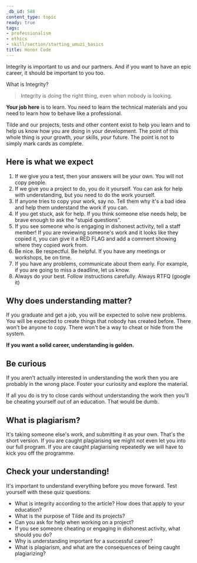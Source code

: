 ```yaml
---
_db_id: 588
content_type: topic
ready: true
tags:
- professionalism
- ethics
- skill/section/starting_umuzi_basics
title: Honor Code
---
```


Integrity is important to us and our partners. And if you want to have an epic career, it should be important to you too.

What is Integrity?

> Integrity is doing the right thing, even when nobody is looking.

**Your job here** is to learn. You need to learn the technical materials and you need to learn how to behave like a professional.

Tilde and our projects, tests and other content exist to help you learn and to help us know how you are doing in your development. The point of this whole thing is _your_ growth, _your_ skills, _your_ future. The point is not to simply mark cards as complete.

## Here is what we expect

1. If we give you a test, then your answers will be your own. You will not copy people.
2. If we give you a project to do, you do it yourself. You can ask for help with understanding, but you need to do the work yourself.
3. If anyone tries to copy your work, say no. Tell them why it's a bad idea and help them understand the work if you can. 
4. If you get stuck, ask for help. If you think someone else needs help, be brave enough to ask the "stupid questions".
5. If you see someone who is engaging in dishonest activity, tell a staff member! If you are reviewing someone's work and it looks like they copied it, you can give it a RED FLAG and add a comment showing where they copied work from.
6. Be nice. Be respectful. Be helpful. If you have any meetings or workshops, be on time.
7. If you have any problems, communicate about them early. For example, if you are going to miss a deadline, let us know.
8. Always do your best. Follow instructions carefully. Always RTFQ (google it)

## Why does understanding matter?

If you graduate and get a job, you will be expected to solve new problems. You will be expected to create things that nobody has created before. There won't be anyone to copy. There won't be a way to cheat or hide from the system.

**If you want a solid career, understanding is golden.**

## Be curious

If you aren't actually interested in understanding the work then you are probably in the wrong place. Foster your curiosity and explore the material. 

If all you do is try to close cards without understanding the work then you'll be cheating yourself out of an education. That would be dumb. 


## What is plagiarism?

It's taking someone else's work, and submitting it as your own. That's the short version. If you are caught plagiarising we might not even let you into our full program. If you are caught plagiarising repeatedly we will have to kick you off the programme.

## Check your understanding!

It's important to understand everything before you move forward. Test yourself with these quiz questions:

- What is integrity according to the article? How does that apply to your education?
- What is the purpose of Tilde and its projects?
- Can you ask for help when working on a project?
- If you see someone cheating or engaging in dishonest activity, what should you do?
- Why is understanding important for a successful career?
- What is plagiarism, and what are the consequences of being caught plagiarizing?